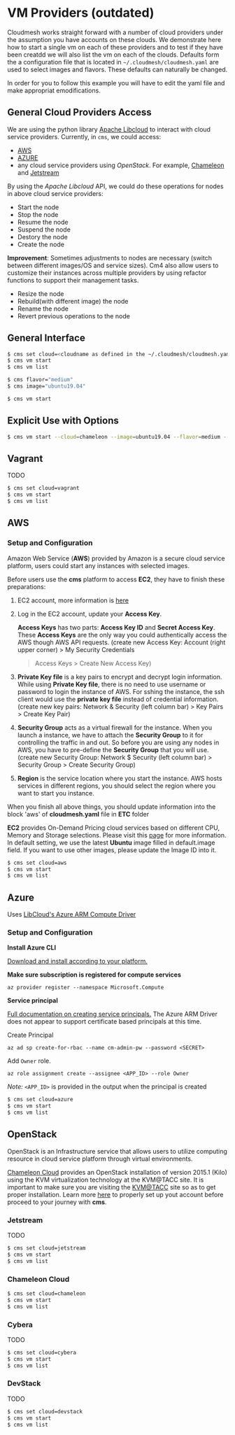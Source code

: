 # VM Providers (outdated)

Cloudmesh works straight forward with a number of cloud providers under the
assumption you have accounts on these clouds. We demonstrate here how to start a
single vm on each of these providers and to test if they have been creatdd we
will also list the vm on each of the clouds. Defaults form the a configuration
file that is located in `~/.cloudmesh/cloudmesh.yaml` are used to select images
and flavors. These defaults can naturally be changed.

In order for you to follow this example you will have to edit the yaml file and
make appropriat emodifications.

## General Cloud Providers Access

We are using the python library
[Apache Libcloud](https://libcloud.apache.org) to interact with
cloud service providers. Currently, in `cms`, we could access:

* [AWS](https://aws.amazon.com)
* [AZURE](https://azure.microsoft.com/en-us/)
* any cloud service providers using *OpenStack*.
  For example, [Chameleon](https://www.chameleoncloud.org) and 
  [Jetstream](https://jetstream-cloud.org)

By using the *Apache Libcloud* API, we could do these operations for
nodes in above cloud service providers:

* Start the node
* Stop the node
* Resume the node
* Suspend the node
* Destory the node
* Create the node

**Improvement**: Sometimes adjustments to nodes are necessary (switch
between different images/OS and service sizes).  Cm4 also allow users
to customize their instances across multiple providers by using
refactor functions to support their management tasks.

* Resize the node
* Rebuild(with different image) the node
* Rename the node
* Revert previous operations to the node


## General Interface

```bash
$ cms set cloud=<cloudname as defined in the ~/.cloudmesh/cloudmesh.yaml>
$ cms vm start
$ cms vm list

$ cms flavor="medium"
$ cms image="ubuntu19.04"

$ cms vm start
```

## Explicit Use with Options

```bash
$ cms vm start --cloud=chameleon --image=ubuntu19.04 --flavor=medium --key=~/.ssh/id_rsa.bub
```




## Vagrant

TODO

```bash
$ cms set cloud=vagrant
$ cms vm start
$ cms vm list
```

## AWS

### Setup and Configuration

Amazon Web Service (**AWS**) provided by Amazon is a secure cloud
service platform, users could start any instances with selected
images.

Before users use the **cms** platform to access **EC2**, they have to finish these preparations:

1. EC2 account, more information is 
   [here](https://aws.amazon.com/premiumsupport/knowledge-center/create-and-activate-aws-account/)

2. Log in the EC2 account, update your **Access Key**.

   **Access Keys** has two parts: **Access Key ID** and **Secret
   Access Key**. These **Access Keys** are the only way you could
   authentically access the AWS though AWS API requests.  (create new
   Access Key: Account (right upper corner) > My Security Credentials
   > Access Keys > Create New Access Key)

3. **Private Key file** is a key pairs to encrypt and decrypt login
   information. While using **Private Key file**, there is no need to
   use username or password to login the instance of AWS. For sshing
   the instance, the ssh client would use the **private key file**
   instead of credential information. (create new key pairs: Network &
   Security (left column bar) > Key Pairs > Create Key Pair)

4. **Security Group** acts as a virtual firewall for the instance.
   When you launch a instance, we have to attach the **Security
   Group** to it for controlling the traffic in and out. So before you
   are using any nodes in AWS, you have to pre-define the **Security
   Group** that you will use.  (create new Security Group: Network $
   Security (left column bar) > Security Group > Create Security
   Group)

5. **Region** is the service location where you start the instance.
   AWS hosts services in different regions, you should select the
   region where you want to start you instance.

When you finish all above things, you should update information into
the block 'aws' of **cloudmesh.yaml** file in **ETC** folder

**EC2** provides On-Demand Pricing cloud services based on different
CPU, Memory and Storage selections. Please visit this
[page](https://aws.amazon.com/ec2/pricing/on-demand/) for more
information. In default setting, we use the latest **Ubuntu** image
filled in default.image field. If you want to use other images, please
update the Image ID into it.


```bash
$ cms set cloud=aws
$ cms vm start
$ cms vm list
```

## Azure


Uses [LibCloud's Azure ARM Compute Driver](https://libcloud.readthedocs.io/en/latest/compute/drivers/azure_arm.html)

### Setup and Configuration


**Install Azure CLI**

[Download and install according to your platform.](https://docs.microsoft.com/en-us/cli/azure/install-azure-cli?view=azure-cli-latest)

**Make sure subscription is registered for compute services**

```
az provider register --namespace Microsoft.Compute
```

**Service principal**

[Full documentation on creating service principals.](https://docs.microsoft.com/en-us/cli/azure/create-an-azure-service-principal-azure-cli?view=azure-cli-latest)
The Azure ARM Driver does not appear to support certificate based
principals at this time.


Create Principal

```
az ad sp create-for-rbac --name cm-admin-pw --password <SECRET>
```

Add `Owner` role.

```
az role assignment create --assignee <APP_ID> --role Owner
```

*Note:* `<APP_ID>` is provided in the output when the principal is created


```bash
$ cms set cloud=azure
$ cms vm start
$ cms vm list
```

## OpenStack

OpenStack is an Infrastructure service that allows users to utilize
computing resource in cloud service platform through virtual
environments.

[Chameleon Cloud](https://www.chameleoncloud.org/) provides an
OpenStack installation of version 2015.1 (Kilo) using the KVM
virtualization technology at the KVM@TACC site. It is important to
make sure you are visiting the
[KVM@TACC](https://openstack.tacc.chameleoncloud.org/) site so as to
get proper installation. Learn more
[here](https://chameleoncloud.readthedocs.io/en/latest/technical/kvm.html)
to properly set up yout account before proceed to your journey with
**cms**.




### Jetstream

TODO

```bash
$ cms set cloud=jetstream
$ cms vm start
$ cms vm list
```

### Chameleon Cloud

```bash
$ cms set cloud=chameleon
$ cms vm start
$ cms vm list
```

### Cybera

TODO

```bash
$ cms set cloud=cybera
$ cms vm start
$ cms vm list
```


### DevStack

TODO

```bash
$ cms set cloud=devstack
$ cms vm start
$ cms vm list
```
